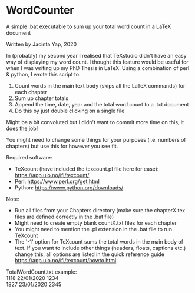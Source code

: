 # WordCounter
A simple .bat executable to sum up your total word count in a LaTeX document

Written by Jacinta Yap, 2020

In (probably) my second year I realised that TeXstudio didn't have an easy way of displaying my word count. I thought this feature would be useful for when I was writing up my PhD Thesis in LaTeX. Using a combination of perl & python, I wrote this script to:

1. Count words in the main text body (skips all the LaTeX commands) for each chapter
2. Sum up chapter totals 
3. Append the time, date, year and the total word count to a .txt document
4. Do this by just double clicking on a single file

Might be a bit convoluted but I didn't want to commit more time on this, it does the job!

You might need to change some things for your purposes (i.e. numbers of chapters) but use this for however you see fit.

Required software:
- TeXcount (have included the texcount.pl file here for ease):
https://app.uio.no/ifi/texcount/
- Perl: https://www.perl.org/get.html
- Python: https://www.python.org/downloads/

Note:
- Run all files from your Chapters directory (make sure the chapterX.tex files are defined correctly in the .bat file)
- Might need to create empty blank countX.txt files for each chapter
- You might need to mention the .pl extension in the .bat file to run TeXcount
- The '-1' option for TeXcount sums the total words in the main body of text. If you want to include other things (headers, floats, captions etc.) change this, all options are listed in the quick reference guide https://app.uio.no/ifi/texcount/howto.html

TotalWordCount.txt example:\
1118 22/01/2020 1234\
1827 23/01/2020 2345
